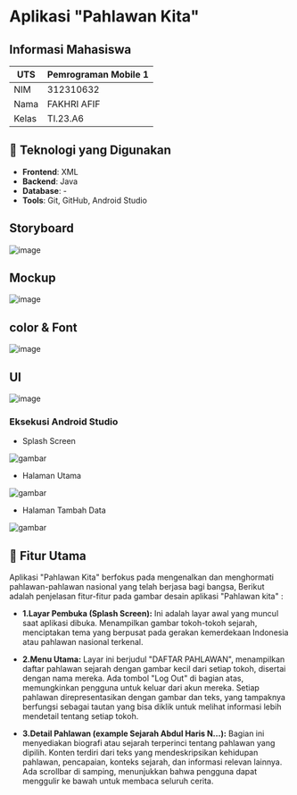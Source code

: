 # Aplikasi "Pahlawan Kita" 
## Informasi Mahasiswa
| UTS  |  Pemrograman Mobile 1  
|-------|---------
| NIM   | 312310632
| Nama  | FAKHRI AFIF
| Kelas | TI.23.A6


## 🚀 Teknologi yang Digunakan

- **Frontend**: XML
- **Backend**: Java
- **Database**: -
- **Tools**: Git, GitHub, Android Studio

## Storyboard
  ![image](ss/storyboard.png)

  ## Mockup
 ![image](ss/frame3.png)

## color & Font
 ![image](ss/color1.png)


  ## UI
 ![image](ss/ui.png)
  ### Eksekusi Android Studio

- Splash Screen

![gambar](ss/splash.png)

- Halaman Utama

![gambar](ss/menu.png)

- Halaman Tambah Data

![gambar](ss/isi.png)


## 🎯 Fitur Utama
Aplikasi "Pahlawan Kita"  berfokus pada mengenalkan dan menghormati pahlawan-pahlawan nasional yang telah berjasa bagi bangsa, Berikut adalah penjelasan fitur-fitur pada gambar desain aplikasi "Pahlawan kita" :

- **1.Layar Pembuka (Splash Screen):**
Ini adalah layar awal yang muncul saat aplikasi dibuka. Menampilkan gambar tokoh-tokoh sejarah, menciptakan tema yang berpusat pada gerakan kemerdekaan Indonesia atau pahlawan nasional terkenal.

- **2.Menu Utama:**
Layar ini berjudul "DAFTAR PAHLAWAN", menampilkan daftar pahlawan sejarah dengan gambar kecil dari setiap tokoh, disertai dengan nama mereka.
Ada tombol "Log Out" di bagian atas, memungkinkan pengguna untuk keluar dari akun mereka.
Setiap pahlawan direpresentasikan dengan gambar dan teks, yang tampaknya berfungsi sebagai tautan yang bisa diklik untuk melihat informasi lebih mendetail tentang setiap tokoh.

- **3.Detail Pahlawan (example Sejarah Abdul Haris N...):**
Bagian ini menyediakan biografi atau sejarah terperinci tentang pahlawan yang dipilih.
Konten terdiri dari teks yang mendeskripsikan kehidupan pahlawan, pencapaian, konteks sejarah, dan informasi relevan lainnya.
Ada scrollbar di samping, menunjukkan bahwa pengguna dapat menggulir ke bawah untuk membaca seluruh cerita.


